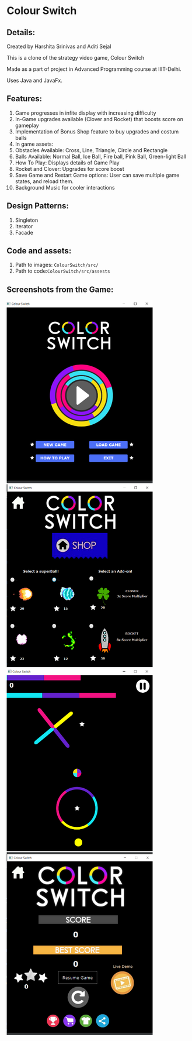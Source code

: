 # Colour Switch



## Details:
Created by Harshita Srinivas and Aditi Sejal

This is a clone of the strategy video game, Colour Switch

Made as a part of project in Advanced Programming course at IIIT-Delhi.

Uses Java and JavaFx.

## Features:
1. Game progresses in infite display with increasing difficulty
1. In-Game upgrades available (Clover and Rocket) that boosts score on gameplay
1. Implementation of Bonus Shop feature to buy upgrades and costum balls
1. In game assets:
  1. Obstacles Available: Cross, Line, Triangle, Circle and Rectangle
  1. Balls Available: Normal Ball, Ice Ball, Fire ball, Pink Ball, Green-light Ball
  1. How To Play: Displays details of Game Play
  1. Rocket and Clover: Upgrades for score boost
1. Save Game and Restart Game options: User can save multiple game states, and reload them.
1. Background Music for cooler interactions

## Design Patterns:
1. Singleton
2. Iterator
3. Facade

## Code and assets:
1. Path to images: ```ColourSwitch/src/```
1. Path to code:```ColourSwitch/src/assests```

## Screenshots from the Game:
<img src="Screenshots/finalstart.png" width="400" height="500" style="margin-right: 5px;"/>   <img src="Screenshots/final shop.png" width="400" height="500" />
<img src="Screenshots/finalgameplay.png" width="400" height="500" />   <img src="Screenshots/finalend.png" width="400" height="500" />
